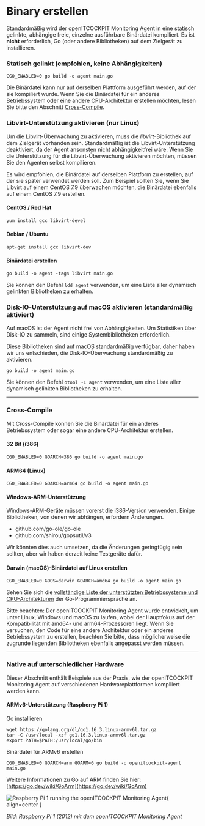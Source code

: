 # Binary erstellen

Standardmäßig wird der openITCOCKPIT Monitoring Agent in eine statisch gelinkte, abhängige freie, einzelne ausführbare Binärdatei kompiliert. Es ist **nicht** erforderlich, Go (oder andere Bibliotheken) auf dem Zielgerät zu installieren.

### Statisch gelinkt (empfohlen, keine Abhängigkeiten)
```
CGO_ENABLED=0 go build -o agent main.go
```

Die Binärdatei kann nur auf derselben Plattform ausgeführt werden, auf der sie kompiliert wurde. Wenn Sie die Binärdatei für ein anderes Betriebssystem oder eine andere CPU-Architektur erstellen möchten, lesen Sie bitte den Abschnitt [Cross-Compile](#cross-compile).

### Libvirt-Unterstützung aktivieren (nur Linux)
Um die Libvirt-Überwachung zu aktivieren, muss die _libvirt_-Bibliothek auf dem Zielgerät vorhanden sein. Standardmäßig ist die Libvirt-Unterstützung deaktiviert, da der Agent ansonsten nicht abhängigkeitfrei wäre. Wenn Sie die Unterstützung für die Libvirt-Überwachung aktivieren möchten, müssen Sie den Agenten selbst kompilieren.

Es wird empfohlen, die Binärdatei auf derselben Plattform zu erstellen, auf der sie später verwendet werden soll. Zum Beispiel sollten Sie, wenn Sie Libvirt auf einem CentOS 7.9 überwachen möchten, die Binärdatei ebenfalls auf einem CentOS 7.9 erstellen.

#### CentOS / Red Hat
````
yum install gcc libvirt-devel
````

#### Debian / Ubuntu
````
apt-get install gcc libvirt-dev
````

#### Binärdatei erstellen
```
go build -o agent -tags libvirt main.go
```

Sie können den Befehl `ldd agent` verwenden, um eine Liste aller dynamisch gelinkten Bibliotheken zu erhalten.

### Disk-IO-Unterstützung auf macOS aktivieren (standardmäßig aktiviert)
Auf macOS ist der Agent nicht frei von Abhängigkeiten. Um Statistiken über Disk-IO zu sammeln, sind einige Systembibliotheken erforderlich.

Diese Bibliotheken sind auf macOS standardmäßig verfügbar, daher haben wir uns entschieden, die Disk-IO-Überwachung standardmäßig zu aktivieren.
```
go build -o agent main.go
```

Sie können den Befehl `otool -L agent` verwenden, um eine Liste aller dynamisch gelinkten Bibliotheken zu erhalten.

---

### Cross-Compile
Mit Cross-Compile können Sie die Binärdatei für ein anderes Betriebssystem oder sogar eine andere CPU-Architektur erstellen.

#### 32 Bit (i386)
```
CGO_ENABLED=0 GOARCH=386 go build -o agent main.go
```

#### ARM64 (Linux)
```
CGO_ENABLED=0 GOARCH=arm64 go build -o agent main.go
```

#### Windows-ARM-Unterstützung

Windows-ARM-Geräte müssen vorerst die i386-Version verwenden. Einige Bibliotheken, von denen wir abhängen, erfordern Änderungen.

* github.com/go-ole/go-ole
* github.com/shirou/gopsutil/v3

Wir könnten dies auch umsetzen, da die Änderungen geringfügig sein sollten, aber wir haben derzeit keine Testgeräte dafür.

#### Darwin (macOS)-Binärdatei auf Linux erstellen
```
CGO_ENABLED=0 GOOS=darwin GOARCH=amd64 go build -o agent main.go
```

Sehen Sie sich die [vollständige Liste der unterstützten Betriebssysteme und CPU-Architekturen](https://github.com/golang/go/blob/e79b2e1e3acbce03b04f4ae95a8884183006bd1e/src/internal/syslist/syslist.go#L58-L82) der Go-Programmiersprache an.

Bitte beachten: Der openITCOCKPIT Monitoring Agent wurde entwickelt, um unter Linux, Windows und macOS zu laufen, wobei der Hauptfokus auf der Kompatibilität mit amd64- und arm64-Prozessoren liegt. Wenn Sie versuchen, den Code für eine andere Architektur oder ein anderes Betriebssystem zu erstellen, beachten Sie bitte, dass möglicherweise die zugrunde liegenden Bibliotheken ebenfalls angepasst werden müssen.

---

### Native auf unterschiedlicher Hardware
Dieser Abschnitt enthält Beispiele aus der Praxis, wie der openITCOCKPIT Monitoring Agent auf verschiedenen Hardwareplattformen kompiliert werden kann.

#### ARMv6-Unterstützung (Raspberry Pi 1)

Go installieren
```
wget https://golang.org/dl/go1.16.3.linux-armv6l.tar.gz
tar -C /usr/local -xzf go1.16.3.linux-armv6l.tar.gz
export PATH=$PATH:/usr/local/go/bin
```

Binärdatei für ARMv6 erstellen
```
CGO_ENABLED=0 GOARCH=arm GOARM=6 go build -o openitcockpit-agent main.go
```

Weitere Informationen zu Go auf ARM finden Sie hier: [https://go.dev/wiki/GoArm](https://go.dev/wiki/GoArm)

![Raspberry Pi 1 running the openITCOCKPIT Monitoring Agent](/images/agent/Raspberry_Pi_1.jpg){ align=center }

*Bild: Raspberry Pi 1 (2012) mit dem openITCOCKPIT Monitoring Agent*

